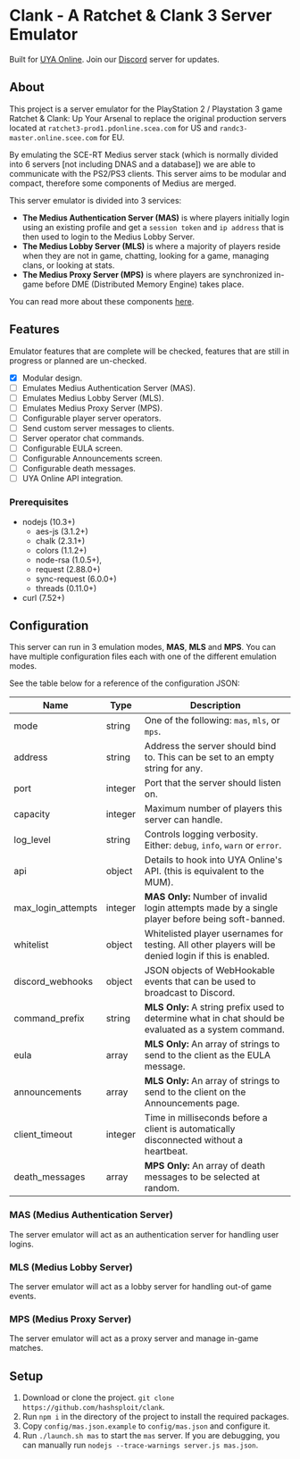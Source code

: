 # Clank - A Ratchet & Clank 3 Server Emulator

Built for [UYA Online](https://uyaonline.com/). Join our [Discord](https://discord.gg/mUQzqGu) server for updates.

## About
This project is a server emulator for the PlayStation 2 / Playstation 3
game Ratchet & Clank: Up Your Arsenal to replace the original production
servers located at `ratchet3-prod1.pdonline.scea.com` for US and
`randc3-master.online.scee.com` for EU.

By emulating the SCE-RT Medius server stack (which is normally
divided into 6 servers [not including DNAS and a database]) we are
able to communicate with the PS2/PS3 clients. This server aims to be
modular and compact, therefore some components of Medius are merged.

This server emulator is divided into 3 services:
- **The Medius Authentication Server (MAS)** is where players initially login using
  an existing profile and get a `session token` and `ip address` that is then
  used to login to the Medius Lobby Server.
- **The Medius Lobby Server (MLS)** is where a majority of players reside when they
  are not in game, chatting, looking for a game, managing clans, or looking at
  stats.
- **The Medius Proxy Server (MPS)** is where players are synchronized in-game before
  DME (Distributed Memory Engine) takes place.

You can read more about these components [here](https://wiki.hashsploit.net/PlayStation_2#Medius).

## Features

Emulator features that are complete will be checked, features that are still in progress or planned are un-checked.

- [x] Modular design.
- [ ] Emulates Medius Authentication Server (MAS).
- [ ] Emulates Medius Lobby Server (MLS).
- [ ] Emulates Medius Proxy Server (MPS).
- [ ] Configurable player server operators.
- [ ] Send custom server messages to clients.
- [ ] Server operator chat commands.
- [ ] Configurable EULA screen.
- [ ] Configurable Announcements screen.
- [ ] Configurable death messages.
- [ ] UYA Online API integration.

### Prerequisites
- nodejs (10.3+)
  - aes-js (3.1.2+)
  - chalk (2.3.1+)
  - colors (1.1.2+)
  - node-rsa (1.0.5+),
  - request (2.88.0+)
  - sync-request (6.0.0+)
  - threads (0.11.0+)
- curl (7.52+)


## Configuration

This server can run in 3 emulation modes, **MAS**, **MLS** and **MPS**. You can have multiple configuration files each with one of the different emulation modes.

See the table below for a reference of the configuration JSON:

| Name               | Type    | Description                                                                                           |
|--------------------|---------|-------------------------------------------------------------------------------------------------------|
| mode               | string  | One of the following: `mas`, `mls`, or `mps`.                                                         |
| address            | string  | Address the server should bind to. This can be set to an empty string for any.                        |
| port               | integer | Port that the server should listen on.                                                                |
| capacity           | integer | Maximum number of players this server can handle.                                                     |
| log_level          | string  | Controls logging verbosity. Either: `debug`, `info`, `warn` or `error`.                               |
| api                | object  | Details to hook into UYA Online's API. (this is equivalent to the MUM).                               |
| max_login_attempts | integer | **MAS Only:** Number of invalid login attempts made by a single player before being soft-banned.      |
| whitelist          | object  | Whitelisted player usernames for testing. All other players will be denied login if this is enabled.  |
| discord_webhooks   | object  | JSON objects of WebHookable events that can be used to broadcast to Discord.                          |
| command_prefix     | string  | **MLS Only:** A string prefix used to determine what in chat should be evaluated as a system command. |
| eula               | array   | **MLS Only:** An array of strings to send to the client as the EULA message.                          |
| announcements      | array   | **MLS Only:** An array of strings to send to the client on the Announcements page.                    |
| client_timeout     | integer | Time in milliseconds before a client is automatically disconnected without a heartbeat.               |
| death_messages     | array   | **MPS Only:** An array of death messages to be selected at random.                                    |


### MAS (Medius Authentication Server)

The server emulator will act as an authentication server for handling user logins.

### MLS (Medius Lobby Server)

The server emulator will act as a lobby server for handling out-of game events.

### MPS (Medius Proxy Server)

The server emulator will act as a proxy server and manage in-game matches.

## Setup
1. Download or clone the project. `git clone https://github.com/hashsploit/clank`.
2. Run `npm i` in the directory of the project to install the required packages.
3. Copy `config/mas.json.example` to `config/mas.json` and configure it.
4. Run `./launch.sh mas` to start the `mas` server. If you are debugging, you can manually run `nodejs --trace-warnings server.js mas.json`.

